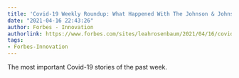 ```yaml
---
title: 'Covid-19 Weekly Roundup: What Happened With The Johnson & Johnson Vaccine?'
date: "2021-04-16 22:43:26"
author: Forbes - Innovation
authorlink: https://www.forbes.com/sites/leahrosenbaum/2021/04/16/covid-19-weekly-roundup-what-happened-with-the-johnson--johnson-vaccine/
tags:
- Forbes-Innovation
---
```

The most important Covid-19 stories of the past week.